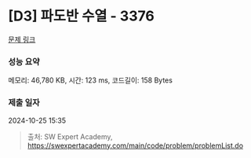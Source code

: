 # [D3] 파도반 수열 - 3376 

[문제 링크](https://swexpertacademy.com/main/code/problem/problemDetail.do?contestProbId=AWD3Y27q3QIDFAUZ) 

### 성능 요약

메모리: 46,780 KB, 시간: 123 ms, 코드길이: 158 Bytes

### 제출 일자

2024-10-25 15:35



> 출처: SW Expert Academy, https://swexpertacademy.com/main/code/problem/problemList.do